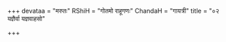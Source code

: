 +++
devataa = "मरुतः"
RShiH = "गोतमो राहूगणः"
ChandaH = "गायत्री"
title = "०२ यज्ञैर्वा यज्ञवाहसो"

+++
